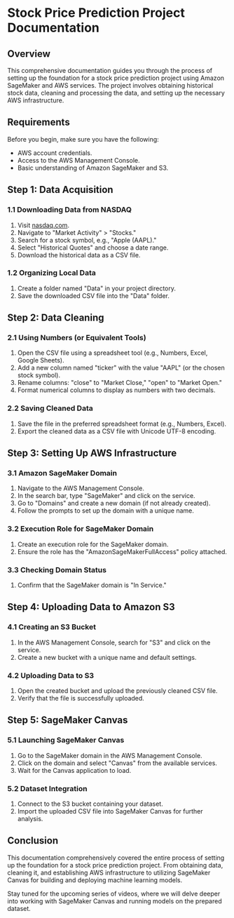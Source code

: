 # Stock Price Prediction Project Documentation

## Overview

This comprehensive documentation guides you through the process of setting up the foundation for a stock price prediction project using Amazon SageMaker and AWS services. The project involves obtaining historical stock data, cleaning and processing the data, and setting up the necessary AWS infrastructure.

## Requirements

Before you begin, make sure you have the following:

- AWS account credentials.
- Access to the AWS Management Console.
- Basic understanding of Amazon SageMaker and S3.

## Step 1: Data Acquisition

### 1.1 Downloading Data from NASDAQ

1. Visit [nasdaq.com](https://www.nasdaq.com/).
2. Navigate to "Market Activity" > "Stocks."
3. Search for a stock symbol, e.g., "Apple (AAPL)."
4. Select "Historical Quotes" and choose a date range.
5. Download the historical data as a CSV file.

### 1.2 Organizing Local Data

1. Create a folder named "Data" in your project directory.
2. Save the downloaded CSV file into the "Data" folder.

## Step 2: Data Cleaning

### 2.1 Using Numbers (or Equivalent Tools)

1. Open the CSV file using a spreadsheet tool (e.g., Numbers, Excel, Google Sheets).
2. Add a new column named "ticker" with the value "AAPL" (or the chosen stock symbol).
3. Rename columns: "close" to "Market Close," "open" to "Market Open."
4. Format numerical columns to display as numbers with two decimals.

### 2.2 Saving Cleaned Data

1. Save the file in the preferred spreadsheet format (e.g., Numbers, Excel).
2. Export the cleaned data as a CSV file with Unicode UTF-8 encoding.

## Step 3: Setting Up AWS Infrastructure

### 3.1 Amazon SageMaker Domain

1. Navigate to the AWS Management Console.
2. In the search bar, type "SageMaker" and click on the service.
3. Go to "Domains" and create a new domain (if not already created).
4. Follow the prompts to set up the domain with a unique name.

### 3.2 Execution Role for SageMaker Domain

1. Create an execution role for the SageMaker domain.
2. Ensure the role has the "AmazonSageMakerFullAccess" policy attached.

### 3.3 Checking Domain Status

1. Confirm that the SageMaker domain is "In Service."

## Step 4: Uploading Data to Amazon S3

### 4.1 Creating an S3 Bucket

1. In the AWS Management Console, search for "S3" and click on the service.
2. Create a new bucket with a unique name and default settings.

### 4.2 Uploading Data to S3

1. Open the created bucket and upload the previously cleaned CSV file.
2. Verify that the file is successfully uploaded.

## Step 5: SageMaker Canvas

### 5.1 Launching SageMaker Canvas

1. Go to the SageMaker domain in the AWS Management Console.
2. Click on the domain and select "Canvas" from the available services.
3. Wait for the Canvas application to load.

### 5.2 Dataset Integration

1. Connect to the S3 bucket containing your dataset.
2. Import the uploaded CSV file into SageMaker Canvas for further analysis.

## Conclusion

This documentation comprehensively covered the entire process of setting up the foundation for a stock price prediction project. From obtaining data, cleaning it, and establishing AWS infrastructure to utilizing SageMaker Canvas for building and deploying machine learning models.

Stay tuned for the upcoming series of videos, where we will delve deeper into working with SageMaker Canvas and running models on the prepared dataset.

